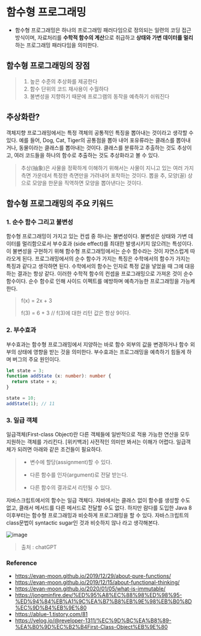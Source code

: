 # 함수형 프로그래밍
- 함수형 프로그래밍은 하나의 프로그래밍 패러다임으로 정의되는 일련의 코딩 접근 방식이며, 자료처리를 **수학적 함수의 계산**으로 취급하고 **상태와 가변 데이터를 멀리**하는 프로그래밍 패러다임을 의미한다.

## 함수형 프로그래밍의 장점

> 1. 높은 수준의 추상화를 제공한다
> 2. 함수 단위의 코드 재사용이 수월하다
> 3. 불변성을 지향하기 때문에 프로그램의 동작을 예측하기 쉬워진다

## 추상화란?

객체지향 프로그래밍에서는 특정 객체의 공통적인 특징을 뽑아내는 것이라고 생각할 수 있다. 예를 들어, Dog, Cat, Tiger의 공통점을 뽑아 내어 포유류라는 클래스를 뽑아내거나, 동물이라는 클래스를 뽑아내는 것이다.
클래스를 분류하고 추출하는 것도 추상이고, 여러 코드들을 하나의 함수로 추출하는 것도 추상화라고 볼 수 있다. 

> 추상(抽象)은 사물을 정확하게 이해하기 위해서는 사물이 지니고 있는 여러 가지 측면 가운데서 특정한 측면만을 가려내어 포착하는 것이다.
> 뽑을 추, 모양(꼴) 상 으로 모양을 한문을 직역하면 모양을 뽑아낸다는 것이다.


## 함수형 프로그래밍의 주요 키워드

### 1. 순수 함수 그리고 불변성
함수형 프로그래밍이 가지고 있는 컨셉 중 하나는 불변성이다. 불변성은 상태와 가변 데이터를 멀리함으로서 부수효과 (side effect)를 최대한 발생시키지 않으려는 특성이다.
이 불변성을 구현하기 위해 함수형 프로그래밍에서는 순수 함수라는 것이 자연스럽게 따라오게 된다. 프로그래밍에서의 순수 함수가 가지는 특징은 수학에서의 함수가 가지는 특징과 같다고 생각하면 된다.
수학에서의 함수는 인자로 특정 값을 넣었을 때 그에 대응하는 결과는 항상 같다. 이러한 수학적 함수의 컨셉을 프로그래밍으로 가져온 것이 순수 함수이다. 순수 함수로 인해 사이드 이펙트를 예방하며 예측가능한 프로그래밍을 가능케한다. 

> f(x) = 2x + 3
> 
> f(3) = 6 + 3 // f(3)에 대한 리턴 값은 항상 9이다.  

### 2. 부수효과

부수효과는 함수형 프로그래밍에서 지양하는 바로 함수 외부의 값을 변경하거나 함수 외부의 상태에 영향을 받는 것을 의미한다. 부수효과는 프로그래밍을 예측하기 힘들게 하며 버그의 주요 원인이다. 

```typescript
let state = 3;
function addState (x: number): number {
  return state + x;
}

state = 10;
addState(1); // 11
```

### 3. 일급 객체
일급객체(First-class Object)란 다른 객체들에 일반적으로 적용 가능한 연산을 모두 지원하는 객체를 가리킨다. [위키백과]
사전적인 의미만 봐서는 이해가 어렵다. 일급객체가 되려면 아래와 같은 조건들이 필요하다.

> - 변수에 할당(assignment)할 수 있다.
> 
> - 다른 함수를 인자(argument)로 전달 받는다.
> 
> - 다른 함수의 결과로서 리턴될 수 있다.

자바스크립트에서의 함수는 일급 객체다. 자바에서는 클래스 없이 함수를 생성할 수도 없고, 클래서 메서드를 다른 메서드로 전달할 수도 없다.
하지만 람다를 도입한 Java 8 이후부터는 함수형 프로그래밍과 비슷하게 프로그래밍을 할 수 있다. 자바스크립트의 class문법이 syntactic sugar인 것과 비슷하지 않나 라고 생각해본다. 

![image](https://user-images.githubusercontent.com/85930725/217590971-75ad7432-cc5c-46c6-a823-c5fa77531113.png)
> 출처 : chatGPT




### Reference
- https://evan-moon.github.io/2019/12/29/about-pure-functions/
- https://evan-moon.github.io/2019/12/15/about-functional-thinking/
- https://evan-moon.github.io/2020/01/05/what-is-immutable/
- https://jongminfire.dev/%ED%95%A8%EC%88%98%ED%98%95-%ED%94%84%EB%A1%9C%EA%B7%B8%EB%9E%98%EB%B0%8D%EC%9D%B4%EB%9E%80
- https://ablue-1.tistory.com/81
- https://velog.io/@reveloper-1311/%EC%9D%BC%EA%B8%89-%EA%B0%9D%EC%B2%B4First-Class-Object%EB%9E%80

